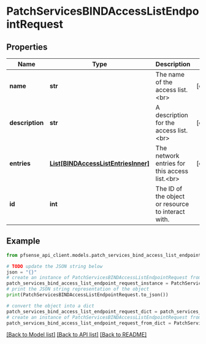 # PatchServicesBINDAccessListEndpointRequest


## Properties

Name | Type | Description | Notes
------------ | ------------- | ------------- | -------------
**name** | **str** | The name of the access list.&lt;br&gt; | [optional] 
**description** | **str** | A description for the access list.&lt;br&gt; | [optional] 
**entries** | [**List[BINDAccessListEntriesInner]**](BINDAccessListEntriesInner.md) | The network entries for this access list.&lt;br&gt; | [optional] 
**id** | **int** | The ID of the object or resource to interact with. | 

## Example

```python
from pfsense_api_client.models.patch_services_bind_access_list_endpoint_request import PatchServicesBINDAccessListEndpointRequest

# TODO update the JSON string below
json = "{}"
# create an instance of PatchServicesBINDAccessListEndpointRequest from a JSON string
patch_services_bind_access_list_endpoint_request_instance = PatchServicesBINDAccessListEndpointRequest.from_json(json)
# print the JSON string representation of the object
print(PatchServicesBINDAccessListEndpointRequest.to_json())

# convert the object into a dict
patch_services_bind_access_list_endpoint_request_dict = patch_services_bind_access_list_endpoint_request_instance.to_dict()
# create an instance of PatchServicesBINDAccessListEndpointRequest from a dict
patch_services_bind_access_list_endpoint_request_from_dict = PatchServicesBINDAccessListEndpointRequest.from_dict(patch_services_bind_access_list_endpoint_request_dict)
```
[[Back to Model list]](../README.md#documentation-for-models) [[Back to API list]](../README.md#documentation-for-api-endpoints) [[Back to README]](../README.md)


